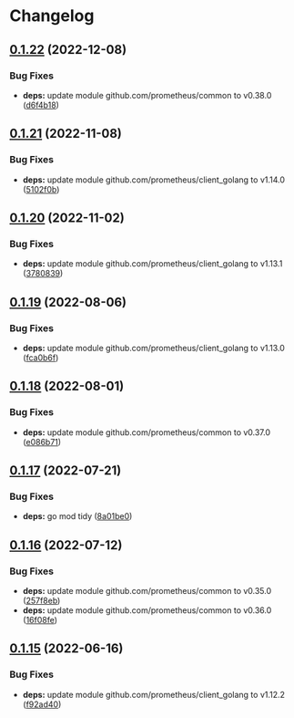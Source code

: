 # Changelog

## [0.1.22](https://github.com/shift/domain_exporter/compare/v0.1.21...v0.1.22) (2022-12-08)


### Bug Fixes

* **deps:** update module github.com/prometheus/common to v0.38.0 ([d6f4b18](https://github.com/shift/domain_exporter/commit/d6f4b18096d196effbf531820b3e6ccd754b0130))

## [0.1.21](https://github.com/shift/domain_exporter/compare/v0.1.20...v0.1.21) (2022-11-08)


### Bug Fixes

* **deps:** update module github.com/prometheus/client_golang to v1.14.0 ([5102f0b](https://github.com/shift/domain_exporter/commit/5102f0b557f92c95efc7f4eb95cd7cf68ea9f38e))

## [0.1.20](https://github.com/shift/domain_exporter/compare/v0.1.19...v0.1.20) (2022-11-02)


### Bug Fixes

* **deps:** update module github.com/prometheus/client_golang to v1.13.1 ([3780839](https://github.com/shift/domain_exporter/commit/37808393864f9a302e032374d829739d9d2383d7))

## [0.1.19](https://github.com/shift/domain_exporter/compare/v0.1.18...v0.1.19) (2022-08-06)


### Bug Fixes

* **deps:** update module github.com/prometheus/client_golang to v1.13.0 ([fca0b6f](https://github.com/shift/domain_exporter/commit/fca0b6fa09f34a513248e07ca52cff2bb9175ae8))

## [0.1.18](https://github.com/shift/domain_exporter/compare/v0.1.17...v0.1.18) (2022-08-01)


### Bug Fixes

* **deps:** update module github.com/prometheus/common to v0.37.0 ([e086b71](https://github.com/shift/domain_exporter/commit/e086b71c4a27dd8398a86fe45d5eb0ffc05aee13))

## [0.1.17](https://github.com/shift/domain_exporter/compare/v0.1.16...v0.1.17) (2022-07-21)


### Bug Fixes

* **deps:** go mod tidy ([8a01be0](https://github.com/shift/domain_exporter/commit/8a01be08782722c2448abe53469e16afc0dbcef8))

## [0.1.16](https://github.com/shift/domain_exporter/compare/v0.1.15...v0.1.16) (2022-07-12)


### Bug Fixes

* **deps:** update module github.com/prometheus/common to v0.35.0 ([257f8eb](https://github.com/shift/domain_exporter/commit/257f8eb3fcc76e3a44e55e20b1cb2fb3cc46dc2d))
* **deps:** update module github.com/prometheus/common to v0.36.0 ([16f08fe](https://github.com/shift/domain_exporter/commit/16f08fe8b491d1c38ef8b8318cb64761e2d1889d))

## [0.1.15](https://github.com/shift/domain_exporter/compare/v0.1.14...v0.1.15) (2022-06-16)


### Bug Fixes

* **deps:** update module github.com/prometheus/client_golang to v1.12.2 ([f92ad40](https://github.com/shift/domain_exporter/commit/f92ad4019f57c2786c626ecbbf832a39cf6d5704))
